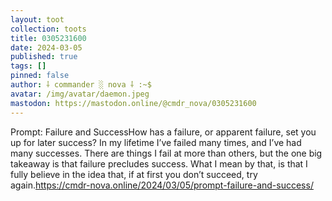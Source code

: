 ```yaml
---
layout: toot
collection: toots
title: 0305231600
date: 2024-03-05
published: true
tags: []
pinned: false
author: ⸸ commander ░ nova ⸸ :~$
avatar: /img/avatar/daemon.jpeg
mastodon: https://mastodon.online/@cmdr_nova/0305231600
---
```


Prompt: Failure and SuccessHow has a failure, or apparent failure, set you up for later success? In my lifetime I’ve failed many times, and I’ve had many successes. There are things I fail at more than others, but the one big takeaway is that failure precludes success. What I mean by that, is that I fully believe in the idea that, if at first you don’t succeed, try again.https://cmdr-nova.online/2024/03/05/prompt-failure-and-success/
